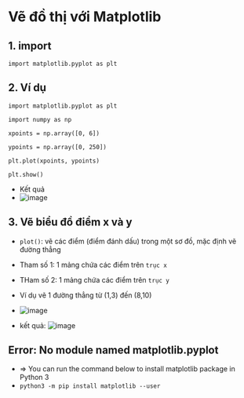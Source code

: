 # Vẽ đồ thị với Matplotlib
## 1. import 
`import matplotlib.pyplot as plt`
## 2. Ví dụ
`import matplotlib.pyplot as plt`

`import numpy as np`

`xpoints = np.array([0, 6])`

`ypoints = np.array([0, 250])`

`plt.plot(xpoints, ypoints)`

`plt.show()`
- Kết quả
- ![image](https://user-images.githubusercontent.com/88178841/163044224-962bd785-e0e3-49b0-a084-cdbab0728132.png)

## 3. Vẽ biểu đồ điểm x và y
- `plot()`: vẽ các điểm (điểm đánh dấu) trong một sơ đồ, mặc định vẽ đường thẳng
- Tham số 1: 1 mảng chứa các điểm trên `trục x`
- THam số 2: 1 mảng chứa các điểm trên `trục y`
- Ví dụ vẽ 1 đường thẳng từ (1,3) đến (8,10)
- ![image](https://user-images.githubusercontent.com/88178841/163045278-5baa842b-ce2c-41c7-9ec2-222ef9391871.png)

- kết quả:
![image](https://user-images.githubusercontent.com/88178841/163046181-0c30ee8b-2a21-4128-a5ca-89256e55b1b5.png)


## Error: No module named matplotlib.pyplot
- => You can run the command below to install matplotlib package in Python 3
- `python3 -m pip install matplotlib --user`
